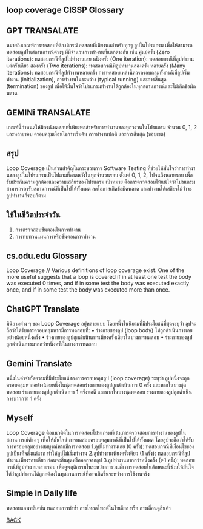 ## loop coverage CISSP Glossary

## GPT TRANSALATE
หมายถึงเกณฑ์การทดสอบที่ต้องมีกรณีทดสอบที่เพียงพอสำหรับทุกๆ ลูปในโปรแกรม เพื่อให้สามารถทดสอบลูปในสถานการณ์ต่างๆ ที่มีจำนวนการทำงานที่แตกต่างกัน เช่น
ศูนย์ครั้ง (Zero iterations): ทดสอบกรณีที่ลูปไม่ทำงานเลย
หนึ่งครั้ง (One iteration): ทดสอบกรณีที่ลูปทำงานแค่ครั้งเดียว
สองครั้ง (Two iterations): ทดสอบกรณีที่ลูปทำงานสองครั้ง
หลายครั้ง (Many iterations): ทดสอบกรณีที่ลูปทำงานหลายครั้ง
การทดสอบเหล่านี้ควรครอบคลุมทั้งกรณีที่ลูปเริ่มทำงาน (initialization), การทำงานในระหว่าง (typical running) และการสิ้นสุด (termination) ของลูป เพื่อให้มั่นใจว่าโปรแกรมทำงานได้ถูกต้องในทุกสถานการณ์และไม่เกิดข้อผิดพลาด.

## GEMINi TRANSALATE
เกณฑ์นี้กำหนดให้มีกรณีทดสอบที่เพียงพอสำหรับการทำงานของทุกวงวนในโปรแกรม จำนวน 0, 1, 2 และหลายรอบ ครอบคลุมเงื่อนไขการเริ่มต้น การทำงานปกติ และการสิ้นสุด (ขอบเขต)

## สรุป
Loop Coverage เป็นส่วนสำคัญในกระบวนการ Software Testing ที่ช่วยให้มั่นใจว่าการทำงานของลูปในโปรแกรมเป็นไปตามที่คาดหวังในทุกจำนวนรอบ ตั้งแต่ 0, 1, 2, ไปจนถึงหลายรอบ เพื่อรับประกันความถูกต้องและความเสถียรของโปรแกรม เป้าหมาย คือการตรวจสอบให้แน่ใจว่าโปรแกรมสามารถรองรับสถานการณ์ที่เป็นไปได้ทั้งหมด ลดโอกาสเกิดข้อผิดพลาด และทำงานได้เสถียรไม่ว่าจะลูปทำงานกี่รอบก็ตาม 

## ใช้ในชีวิตประจำวัน
1. การตรวจสอบขั้นตอนในการทำงาน
2. การทบทวนแผนการหรือขั้นตอนการทำงาน

## cs.odu.edu Glossary
Loop Coverage // Various definitions of loop coverage exist.
One of the more useful suggests that a loop is covered if in at least one test the body was executed 0 times, and if in some test the body was executed exactly once, and if in some test the body was executed more than once.
<br>
## ChatGPT Translate 
มีนิยามต่าง ๆ ของ Loop Coverage อยู่หลายแบบ โดยหนึ่งในนิยามที่มีประโยชน์ที่สุดระบุว่า ลูปจะถือว่าได้รับการครอบคลุมหากมีการทดสอบที่:
	•	ร่างกายของลูป (loop body) ไม่ถูกดำเนินการเลยอย่างน้อยหนึ่งครั้ง
	•	ร่างกายของลูปถูกดำเนินการเพียงครั้งเดียวในบางการทดสอบ
	•	ร่างกายของลูปถูกดำเนินการมากกว่าหนึ่งครั้งในบางการทดสอบ

## Gemini Translate
หนึ่งในคำจำกัดความที่มีประโยชน์ของการครอบคลุมลูป (loop coverage) ระบุว่า ลูปหนึ่งจะถูกครอบคลุมหากอย่างน้อยหนึ่งในชุดทดสอบร่างกายของลูปถูกดำเนินการ 0 ครั้ง และหากในบางชุดทดสอบ ร่างกายของลูปถูกดำเนินการ 1 ครั้งพอดี และหากในบางชุดทดสอบ ร่างกายของลูปถูกดำเนินการมากกว่า 1 ครั้ง

## Myself 
Loop Coverage คือแนวคิดในการทดสอบโปรแกรมที่เน้นการตรวจสอบการทำงานของลูปในสถานการณ์ต่าง ๆ เพื่อให้มั่นใจว่าการทดสอบครอบคลุมกรณีที่เป็นไปได้ทั้งหมด โดยลูปจะถือว่าได้รับการครอบคลุมอย่างสมบูรณ์หากมีการทดสอบ 
1.ลูปไม่ทำงานเลย (0 ครั้ง): ทดสอบกรณีที่เงื่อนไขของลูปเป็นเท็จตั้งแต่แรก ทำให้ลูปไม่เริ่มทำงาน
2.ลูปทำงานเพียงครั้งเดียว (1 ครั้ง): ทดสอบกรณีที่ลูปทำงานเพียงรอบเดียว ก่อนจะสิ้นสุดหรือออกจากลูป
3.ลูปทำงานมากกว่าหนึ่งครั้ง (>1 ครั้ง): ทดสอบกรณีที่ลูปทำงานหลายรอบ เพื่อดูพฤติกรรมในระหว่างการวนซ้ำ
การทดสอบในลักษณะนี้ช่วยให้มั่นใจได้ว่าลูปทำงานได้ถูกกต้องในทุสถานการณ์ที่อาจเกิดขึ้นระหว่างการใช้งานจริง
 
## Simple in Daily life
ทดสอบแอพพลิเคชัน ทดสอบการทำซ้ำ การโหลดโพสต์ในโซเชียล หรือ การเลื่อนดูสินค้า


[BACK](README.md)  
